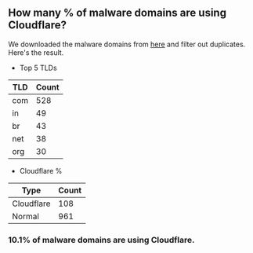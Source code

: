 ## How many % of malware domains are using Cloudflare?


We downloaded the malware domains from [here](https://urlhaus.abuse.ch) and filter out duplicates.
Here's the result.


[//]: # (start replacement)


- Top 5 TLDs

| TLD | Count |
| --- | --- |
| com | 528 |
| in | 49 |
| br | 43 |
| net | 38 |
| org | 30 |


- Cloudflare %

| Type | Count |
| --- | --- |
| Cloudflare | 108 |
| Normal | 961 |


### 10.1% of malware domains are using Cloudflare.
